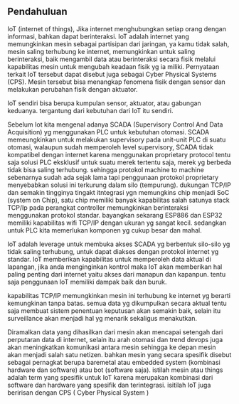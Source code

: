 ## Pendahuluan

IoT (internet of things), Jika internet menghubungkan setiap orang dengan informasi, bahkan dapat berinteraksi. IoT adalah internet yang memungkinkan mesin sebagai partisipan dari jaringan, ya kamu tidak salah, mesin saling terhubung ke internet, memungkinkan untuk saling berinteraksi, baik mengambil data atau berinteraksi secara fisik melalui kapabilitas mesin untuk mengubah keadaan fisik yg ia miliki. Pernyataan terkait IoT tersebut dapat disebut juga sebagai Cyber Physical Systems (CPS). Mesin tersebut bisa menangkap fenomena fisik dengan sensor dan melakukan perubahan fisik dengan aktuator.

IoT sendiri bisa berupa kumpulan sensor, aktuator, atau gabungan keduanya. tergantung dari kebutuhan dari IoT itu sendiri.

Sebelum Iot kita mengenal adanya SCADA (Supervisory Control And Data Acquisition) yg menggunakan PLC untuk kebutuhan otomasi. SCADA memeungkinkan untuk melakukan supervisory pada unit-unit PLC di suatu otomasi, walaupun sudah memperoleh level supervisory, SCADA tidak kompatibel dengan internet karena menggunakan proprietary protocol tentu saja solusi PLC eksklusif untuk suatu merek tertentu saja, merek yg berbeda tidak bisa saling terhubung.  sehingga protokol machine to machine sebenarnya sudah ada sejak lama tapi penggunaan protokol proprietary menyebabkan solusi ini terkurung dalam silo (tempurung). dukungan TCP/IP dan semakin tingginya tingakt itntegrasi ygn memungkins chip menjadi SoC (system on Chip), satu chip memiliki banyak kapabilitas salah satunya stack TCP/Ip pada perangkat controller memungkinkan berinteraksi menggunakan protokol standar. bayangkan sekarang ESP886 dan ESP32 memiliki kapabilitas wifi TCP/IP dengan ukuran yg sangat kecil. sedangkan untuk PLC kita memerlukan komponen yg cukup besar dan mahal.

IoT adalah leverage untuk membuka akses SCADA yg berbentuk silo-silo yg tidak saling terhubung, untuk dapat diakses dengan protokol internet yg standar. IoT memberikan kapabilitas untuk memperoleh data aktual di lapangan, jika anda menginginkan kontrol maka IoT akan memberikan hal paling penting dari internet yaitu akses dari manapun dan kapanpun. tentu saja penggunaan IoT memiliki dampak baik dan buruk.

kapabilitas TCP/IP memungkinkan mesin ini terhubung ke internet yg berarti kemungkinan tanpa batas. semua data yg dikumpulkan secara aktual tentu saja membuat sistem penentuan keputusan akan semakin baik, selain itu surveillance akan menjadi hal yg menarik sekaligus menakutkan. 

Diramalkan data yang dihasilkan dari mesin akan mencapai setengah dari perputaran data di internet, selain itu arah otomasi dan trend devops juga akan meningkatkan komunikasi antara mesin sehingga ke depan mesin akan menjadi salah satu netizen. bahkan mesin yang secara spesifik disebut sebagai pernagkat berupa baremetal atau embedded system (kombinasi hardware dan software) atau bot (software saja). istilah mesin atau things adalah term yang spesifik untuk IoT karena merupakan kombinasi dari software dan hardware yang spesifik dan terintegrasi. isitilah IoT juga beririsan dengan CPS ( Cyber Physical System ) 
